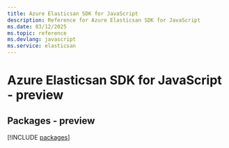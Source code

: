 ```yaml
---
title: Azure Elasticsan SDK for JavaScript
description: Reference for Azure Elasticsan SDK for JavaScript
ms.date: 03/12/2025
ms.topic: reference
ms.devlang: javascript
ms.service: elasticsan
---
```

# Azure Elasticsan SDK for JavaScript - preview
## Packages - preview
[!INCLUDE [packages](elasticsan-index.md)]